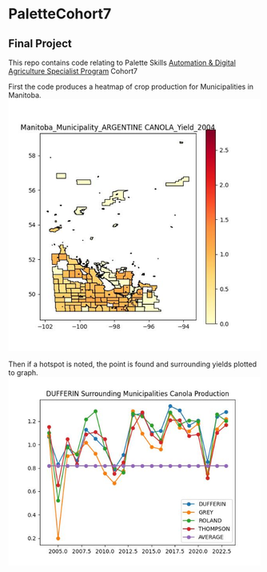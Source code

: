 # PaletteCohort7
## Final Project  
This repo contains code relating to Palette Skills [Automation & Digital Agriculture Specialist Program](https://paletteskills.org/agtech) Cohort7  

First the code produces a heatmap of crop production for Municipalities in Manitoba.  
![2004](final_project/CANOLA/manitoba_municipality_ARGENTINE_CANOLA_Yield_2004.jpg)  

Then if a hotspot is noted, the point is found and surrounding yields plotted to graph.  
![Areas](https://github.com/tranimatronic/PaletteCohort7/blob/main/final_project/SURROUNDING_AREAS/DUFFERIN_Surrounding_Municipalities_Canola_Production.jpg?raw=true)

